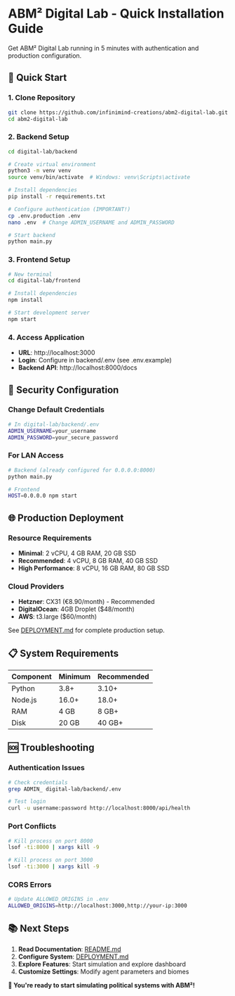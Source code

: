 # ABM² Digital Lab - Quick Installation Guide

Get ABM² Digital Lab running in 5 minutes with authentication and production configuration.

## 🚀 Quick Start

### 1. Clone Repository
```bash
git clone https://github.com/infinimind-creations/abm2-digital-lab.git
cd abm2-digital-lab
```

### 2. Backend Setup
```bash
cd digital-lab/backend

# Create virtual environment
python3 -m venv venv
source venv/bin/activate  # Windows: venv\Scripts\activate

# Install dependencies
pip install -r requirements.txt

# Configure authentication (IMPORTANT!)
cp .env.production .env
nano .env  # Change ADMIN_USERNAME and ADMIN_PASSWORD

# Start backend
python main.py
```

### 3. Frontend Setup
```bash
# New terminal
cd digital-lab/frontend

# Install dependencies
npm install

# Start development server
npm start
```

### 4. Access Application
- **URL**: http://localhost:3000
- **Login**: Configure in backend/.env (see .env.example)
- **Backend API**: http://localhost:8000/docs

## 🔐 Security Configuration

### Change Default Credentials
```bash
# In digital-lab/backend/.env
ADMIN_USERNAME=your_username
ADMIN_PASSWORD=your_secure_password
```

### For LAN Access
```bash
# Backend (already configured for 0.0.0.0:8000)
python main.py

# Frontend
HOST=0.0.0.0 npm start
```

## 🌐 Production Deployment

### Resource Requirements
- **Minimal**: 2 vCPU, 4 GB RAM, 20 GB SSD
- **Recommended**: 4 vCPU, 8 GB RAM, 40 GB SSD
- **High Performance**: 8 vCPU, 16 GB RAM, 80 GB SSD

### Cloud Providers
- **Hetzner**: CX31 (€8.90/month) - Recommended
- **DigitalOcean**: 4GB Droplet ($48/month)
- **AWS**: t3.large ($60/month)

See [DEPLOYMENT.md](DEPLOYMENT.md) for complete production setup.

## 📋 System Requirements

| Component | Minimum | Recommended |
|-----------|---------|-------------|
| Python | 3.8+ | 3.10+ |
| Node.js | 16.0+ | 18.0+ |
| RAM | 4 GB | 8 GB+ |
| Disk | 20 GB | 40 GB+ |

## 🆘 Troubleshooting

### Authentication Issues
```bash
# Check credentials
grep ADMIN_ digital-lab/backend/.env

# Test login
curl -u username:password http://localhost:8000/api/health
```

### Port Conflicts
```bash
# Kill process on port 8000
lsof -ti:8000 | xargs kill -9

# Kill process on port 3000
lsof -ti:3000 | xargs kill -9
```

### CORS Errors
```bash
# Update ALLOWED_ORIGINS in .env
ALLOWED_ORIGINS=http://localhost:3000,http://your-ip:3000
```

## 📚 Next Steps

1. **Read Documentation**: [README.md](README.md)
2. **Configure System**: [DEPLOYMENT.md](DEPLOYMENT.md)
3. **Explore Features**: Start simulation and explore dashboard
4. **Customize Settings**: Modify agent parameters and biomes

**🎉 You're ready to start simulating political systems with ABM²!**